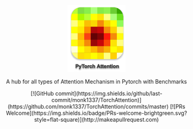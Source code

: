 <p align="center">
  <img width="150" src="./docs/icon.png">
</p>

<p align="center">A hub for all types of Attention Mechanism in Pytorch with Benchmarks </p>

<p align="center">
[![GitHub commit](https://img.shields.io/github/last-commit/monk1337/TorchAttention)](https://github.com/monk1337/TorchAttention/commits/master)
[![PRs Welcome](https://img.shields.io/badge/PRs-welcome-brightgreen.svg?style=flat-square)](http://makeapullrequest.com)</p>
